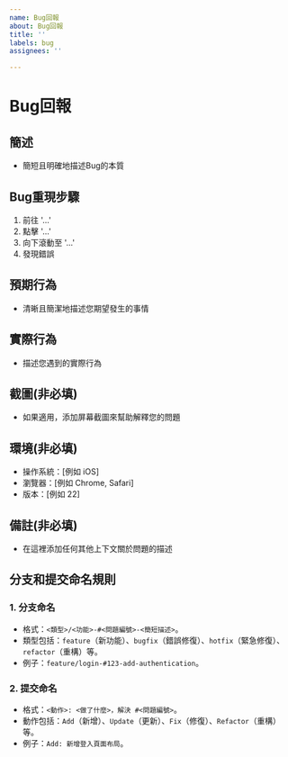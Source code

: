 ```yaml
---
name: Bug回報
about: Bug回報
title: ''
labels: bug
assignees: ''

---
```


# Bug回報

## 簡述
- 簡短且明確地描述Bug的本質

## Bug重現步驟
1. 前往 '...'
2. 點擊 '...'
3. 向下滾動至 '...'
4. 發現錯誤

## 預期行為
- 清晰且簡潔地描述您期望發生的事情

## 實際行為
- 描述您遇到的實際行為

## 截圖(非必填)
- 如果適用，添加屏幕截圖來幫助解釋您的問題

## 環境(非必填)
- 操作系統：[例如 iOS]
- 瀏覽器：[例如 Chrome, Safari]
- 版本：[例如 22]

## 備註(非必填)
- 在這裡添加任何其他上下文關於問題的描述


## 分支和提交命名規則

### 1. 分支命名
- 格式：`<類型>/<功能>-#<問題編號>-<簡短描述>`。
- 類型包括：`feature`（新功能）、`bugfix`（錯誤修復）、`hotfix`（緊急修復）、`refactor`（重構）等。
- 例子：`feature/login-#123-add-authentication`。

### 2. 提交命名
- 格式：`<動作>: <做了什麼>，解決 #<問題編號>`。
- 動作包括：`Add`（新增）、`Update`（更新）、`Fix`（修復）、`Refactor`（重構）等。
- 例子：`Add: 新增登入頁面布局`。
